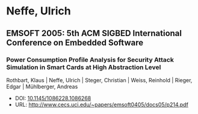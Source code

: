 # Neffe, Ulrich

## EMSOFT 2005: 5th ACM SIGBED International Conference on Embedded Software

### Power Consumption Profile Analysis for Security Attack Simulation in Smart Cards at High Abstraction Level
Rothbart, Klaus | Neffe, Ulrich | Steger, Christian | Weiss, Reinhold | Rieger, Edgar | Mühlberger, Andreas
* DOI: [10.1145/1086228.1086268](https://doi.org/10.1145/1086228.1086268)
* URL: <http://www.cecs.uci.edu/~papers/emsoft0405/docs05/p214.pdf>

